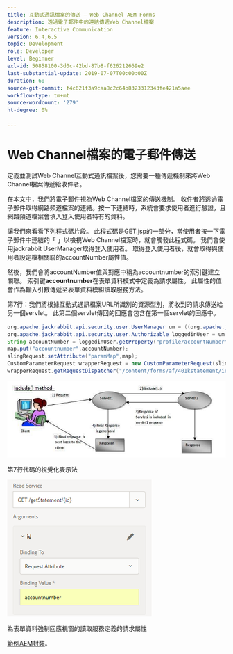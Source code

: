 ```yaml
---
title: 互動式通訊檔案的傳送 — Web Channel AEM Forms
description: 透過電子郵件中的連結傳遞Web Channel檔案
feature: Interactive Communication
version: 6.4,6.5
topic: Development
role: Developer
level: Beginner
exl-id: 50858100-3d0c-42bd-87b8-f626212669e2
last-substantial-update: 2019-07-07T00:00:00Z
duration: 60
source-git-commit: f4c621f3a9caa8c2c64b8323312343fe421a5aee
workflow-type: tm+mt
source-wordcount: '279'
ht-degree: 0%

---
```


# Web Channel檔案的電子郵件傳送

定義並測試Web Channel互動式通訊檔案後，您需要一種傳遞機制來將Web Channel檔案傳遞給收件者。

在本文中，我們將電子郵件視為Web Channel檔案的傳送機制。 收件者將透過電子郵件取得網路頻道檔案的連結。按一下連結時，系統會要求使用者進行驗證，且網路頻道檔案會填入登入使用者特有的資料。

讓我們來看看下列程式碼片段。 此程式碼是GET.jsp的一部分，當使用者按一下電子郵件中連結的「 」以檢視Web Channel檔案時，就會觸發此程式碼。 我們會使用jackrabbit UserManager取得登入使用者。 取得登入使用者後，就會取得與使用者設定檔相關聯的accountNumber屬性值。

然後，我們會將accountNumber值與對應中稱為accountnumber的索引鍵建立關聯。 索引鍵&#x200B;**accountnumber**&#x200B;在表單資料模式中定義為請求屬性。 此屬性的值會作為輸入引數傳遞至表單資料模組讀取服務方法。

第7行：我們將根據互動式通訊檔案URL所識別的資源型別，將收到的請求傳送給另一個servlet。 此第二個servlet傳回的回應會包含在第一個servlet的回應中。

```java
org.apache.jackrabbit.api.security.user.UserManager um = ((org.apache.jackrabbit.api.JackrabbitSession) session).getUserManager();
org.apache.jackrabbit.api.security.user.Authorizable loggedinUser = um.getAuthorizable(session.getUserID());
String accountNumber = loggedinUser.getProperty("profile/accountNumber")[0].getString();
map.put("accountnumber",accountNumber);
slingRequest.setAttribute("paramMap",map);
CustomParameterRequest wrapperRequest = new CustomParameterRequest(slingRequest,"GET");
wrapperRequest.getRequestDispatcher("/content/forms/af/401kstatement/irastatement/channels/web.html").include(wrapperRequest, response);
```

![包含方法方法](assets/includemethod.jpg)

第7行代碼的視覺化表示法

![要求參陣列態](assets/requestparameter.png)

為表單資料強制回應視窗的讀取服務定義的請求屬性

[範例AEM封裝](assets/webchanneldelivery.zip)。
